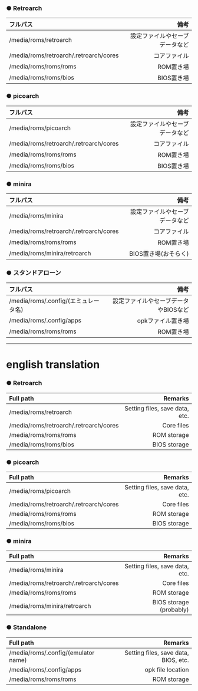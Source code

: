 ### ● Retroarch
|フルパス|備考|
|:-----------|------------:|
|/media/roms/retroarch|設定ファイルやセーブデータなど|
|/media/roms/retroarch/.retroarch/cores|コアファイル|
|/media/roms/roms/roms|ROM置き場|
|/media/roms/roms/bios|BIOS置き場|

### ● picoarch
|フルパス|備考|
|:-----------|------------:|
|/media/roms/picoarch|設定ファイルやセーブデータなど|
|/media/roms/retroarch/.retroarch/cores|コアファイル|
|/media/roms/roms/roms|ROM置き場|
|/media/roms/roms/bios|BIOS置き場|

### ● minira
|フルパス|備考|
|:-----------|------------:|
|/media/roms/minira|設定ファイルやセーブデータなど|
|/media/roms/retroarch/.retroarch/cores|コアファイル|
|/media/roms/roms/roms|ROM置き場|
|/media/roms/minira/retroarch|BIOS置き場(おそらく)|

### ● スタンドアローン
|フルパス|備考|
|:-----------|------------:|
|/media/roms/.config/(エミュレータ名)|設定ファイルやセーブデータやBIOSなど|
|/media/roms/.config/apps|opkファイル置き場|
|/media/roms/roms/roms|ROM置き場|

---
# english translation

### ● Retroarch
|Full path|Remarks|
|:------------|------------:|
|/media/roms/retroarch|Setting files, save data, etc.|
|/media/roms/retroarch/.retroarch/cores|Core files|
|/media/roms/roms/roms|ROM storage|
|/media/roms/roms/bios|BIOS storage|

### ● picoarch
|Full path|Remarks|
|:------------|------------:|
|/media/roms/picoarch|Setting files, save data, etc.|
|/media/roms/retroarch/.retroarch/cores|Core files|
|/media/roms/roms/roms|ROM storage|
|/media/roms/roms/bios|BIOS storage|

### ● minira
|Full path|Remarks|
|:------------|------------:|
|/media/roms/minira|Setting files, save data, etc.|
|/media/roms/retroarch/.retroarch/cores|Core files|
|/media/roms/roms/roms|ROM storage|
|/media/roms/minira/retroarch|BIOS storage (probably)|

### ● Standalone
|Full path|Remarks|
|:------------|------------:|
|/media/roms/.config/(emulator name)|Setting files, save data, BIOS, etc.|
|/media/roms/.config/apps|opk file location|
|/media/roms/roms/roms|ROM storage|